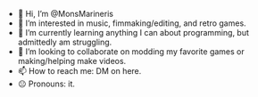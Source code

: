 - 👋 Hi, I’m @MonsMarineris
- 👀 I’m interested in music, fimmaking/editing, and retro games.
- 🌱 I’m currently learning anything I can about programming, but admittedly am struggling.
- 💞️ I’m looking to collaborate on modding my favorite games or making/helping make videos.
- 📫 How to reach me: DM on here.
- 😐 Pronouns: it.

<!---
MonsMarineris/MonsMarineris is a ✨ special ✨ repository because its `README.md` (this file) appears on your GitHub profile.
You can click the Preview link to take a look at your changes.
--->
